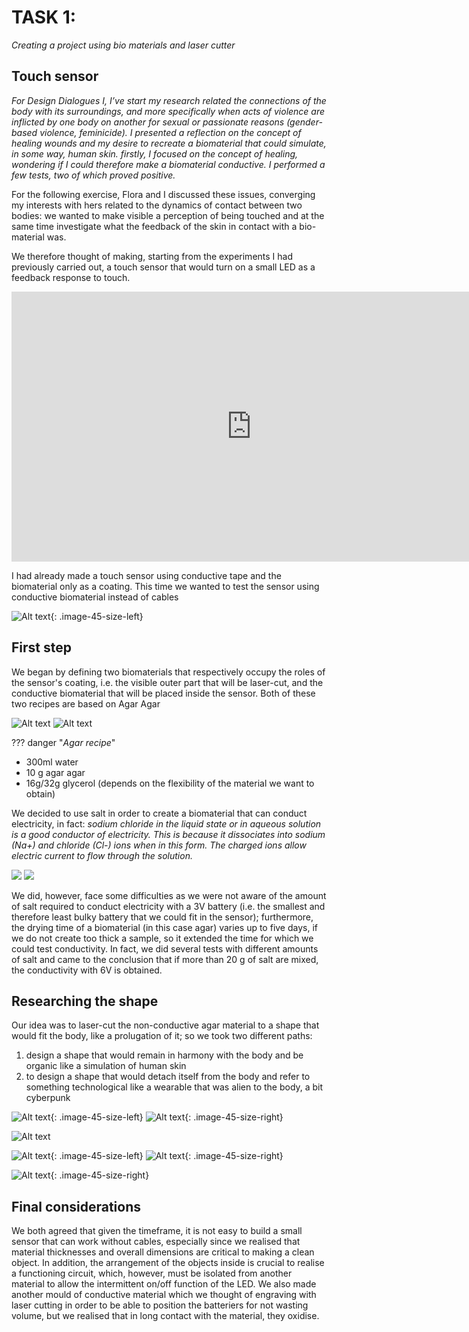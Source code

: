 
# TASK 1:

*Creating a project using bio materials and laser cutter*

## Touch sensor

*For Design Dialogues I, I’ve start my research related the connections of the body with its surroundings, and more specifically when acts of violence are inflicted by one body on another for sexual or passionate reasons (gender-based violence, feminicide). I presented a reflection on the concept of healing wounds and my desire to recreate a biomaterial that could simulate, in some way, human skin. firstly, I focused on the concept of healing, wondering if I could therefore make a biomaterial conductive. I performed a few tests, two of which proved positive.*

For the following exercise, Flora and I discussed these issues, converging my interests with hers related to the dynamics of contact between two bodies: we wanted to make visible a perception of being touched and at the same time investigate what the feedback of the skin in contact with a bio-material was.

We therefore thought of making, starting from the experiments I had previously carried out, a touch sensor that would turn on a small LED as a feedback response to touch.

<iframe width="768" height="432" src="https://miro.com/app/live-embed/uXjVN3uqsSI=/?moveToViewport=-317,-168,654,491&embedId=982645797564" frameborder="0" scrolling="no" allow="fullscreen; clipboard-read; clipboard-write" allowfullscreen></iframe>

I had already made a touch sensor using conductive tape and the biomaterial only as a coating.
This time we wanted to test the sensor using conductive biomaterial instead of cables

![Alt text](<../images/image (5).png>){: .image-45-size-left}

## First step
We began by defining two biomaterials that respectively occupy the roles of the sensor's coating, i.e. the visible outer part that will be laser-cut, and the conductive biomaterial that will be placed inside the sensor.
Both of these two recipes are based on Agar Agar

![Alt text](../images/DP05.png)
![Alt text](../images/DP06.png)

<brr>
<brr>
<brr>


??? danger "*Agar recipe*"

   - 300ml water
   - 10 g agar agar
   - 16g/32g glycerol (depends on the flexibility of the material we want to obtain)

We decided to use salt in order to create a biomaterial that can conduct electricity, in fact:
*sodium chloride in the liquid state or in aqueous solution is a good conductor of electricity. This is because it dissociates into sodium (Na+) and chloride (Cl-) ions when in this form. The charged ions allow electric current to flow through the solution.*

<div>
<img src="../images/DP01.png">
<img src="../images/DP04.png">
<!--![Alt text](../images/DP01.png){: .image-45-size-left}
![Alt text](../images/DP04.png){: .image-45-size-right}-->
</div>
<brr>
<brr>
<brr>


We did, however, face some difficulties as we were not aware of the amount of salt required to conduct electricity with a 3V battery (i.e. the smallest and therefore least bulky battery that we could fit in the sensor); furthermore, the drying time of a biomaterial (in this case agar) varies up to five days, if we do not create too thick a sample, so it extended the time for which we could test conductivity.
In fact, we did several tests with different amounts of salt and came to the conclusion that if more than 20 g of salt are mixed, the conductivity with 6V is obtained.

## Researching the shape

Our idea was to laser-cut the non-conductive agar material to a shape that would fit the body, like a prolugation of it; so we took two different paths:
1. design a shape that would remain in harmony with the body and be organic like a simulation of human skin
2. to design a shape that would detach itself from the body and refer to something technological like a wearable that was alien to the body, a bit cyberpunk

![Alt text](../images/inspo.png){: .image-45-size-left}
![Alt text](../images/inspo2.jpg){: .image-45-size-right}

![Alt text](../images/DPGIF.gif)

![Alt text](../images/DP08.png){: .image-45-size-left}
![Alt text](../images/DP07.png){: .image-45-size-right}

![Alt text](../images/DPGIF.gif){: .image-45-size-right}
## Final considerations

We both agreed that given the timeframe, it is not easy to build a small sensor that can work without cables, especially since we realised that material thicknesses and overall dimensions are critical to making a clean object. 
In addition, the arrangement of the objects inside is crucial to realise a functioning circuit, which, however, must be isolated from another material to allow the intermittent on/off function of the LED. 
We also made another mould of conductive material which we thought of engraving with laser cutting in order to be able to position the batteriers for not wasting volume, but we realised that in long contact with the material, they oxidise.
